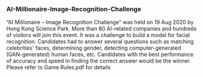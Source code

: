### AI-Millionaire-Image-Recognition-Challenge
“AI Millionaire – Image Recognition Challenge” was held on 19 Aug 2020 by Hong Kong Science Park. More than 80 AI-related companies and hundreds of visitors will join this event. It was a challenge to build a model for facial recognition. Candidates had to answer several questions such as matching celebrities' faces, determining gender, detecting computer-generated (GAN-generated) human faces, etc. Candidates with the best performance of accuracy and speed in finding the correct answer would be the winner. Please refer to Game Rules.pdf for details

